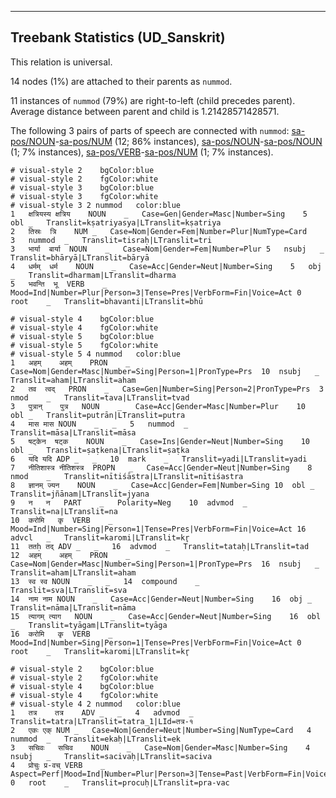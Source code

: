 

--------------------------------------------------------------------------------

## Treebank Statistics (UD_Sanskrit)

This relation is universal.

14 nodes (1%) are attached to their parents as `nummod`.

11 instances of `nummod` (79%) are right-to-left (child precedes parent).
Average distance between parent and child is 1.21428571428571.

The following 3 pairs of parts of speech are connected with `nummod`: [sa-pos/NOUN]()-[sa-pos/NUM]() (12; 86% instances), [sa-pos/NOUN]()-[sa-pos/NOUN]() (1; 7% instances), [sa-pos/VERB]()-[sa-pos/NUM]() (1; 7% instances).


~~~ conllu
# visual-style 2	bgColor:blue
# visual-style 2	fgColor:white
# visual-style 3	bgColor:blue
# visual-style 3	fgColor:white
# visual-style 3 2 nummod	color:blue
1	क्षत्रियस्य	क्षत्रिय	NOUN	_	Case=Gen|Gender=Masc|Number=Sing	5	obl	_	Translit=kṣatriyasya|LTranslit=kṣatriya
2	तिस्रः	त्रि	NUM	_	Case=Nom|Gender=Fem|Number=Plur|NumType=Card	3	nummod	_	Translit=tisraḥ|LTranslit=tri
3	भार्या	बार्या	NOUN	_	Case=Nom|Gender=Fem|Number=Plur	5	nsubj	_	Translit=bhāryā|LTranslit=bāryā
4	धर्मम्	धर्म	NOUN	_	Case=Acc|Gender=Neut|Number=Sing	5	obj	_	Translit=dharmam|LTranslit=dharma
5	भवन्ति	भू	VERB	_	Mood=Ind|Number=Plur|Person=3|Tense=Pres|VerbForm=Fin|Voice=Act	0	root	_	Translit=bhavanti|LTranslit=bhū

~~~


~~~ conllu
# visual-style 4	bgColor:blue
# visual-style 4	fgColor:white
# visual-style 5	bgColor:blue
# visual-style 5	fgColor:white
# visual-style 5 4 nummod	color:blue
1	अहम्	अहम्	PRON	_	Case=Nom|Gender=Masc|Number=Sing|Person=1|PronType=Prs	10	nsubj	_	Translit=aham|LTranslit=aham
2	तव	त्वद्	PRON	_	Case=Gen|Number=Sing|Person=2|PronType=Prs	3	nmod	_	Translit=tava|LTranslit=tvad
3	पुत्रान्	पुत्र	NOUN	_	Case=Acc|Gender=Masc|Number=Plur	10	obl	_	Translit=putrān|LTranslit=putra
4	मास	मास	NOUN	_	_	5	nummod	_	Translit=māsa|LTranslit=māsa
5	षट्केन	षट्क	NOUN	_	Case=Ins|Gender=Neut|Number=Sing	10	obl	_	Translit=ṣaṭkena|LTranslit=ṣaṭka
6	यदि	यदि	ADP	_	_	10	mark	_	Translit=yadi|LTranslit=yadi
7	नीतिशास्त्र	नीतिशस्त्र	PROPN	_	Case=Acc|Gender=Neut|Number=Sing	8	nmod	_	Translit=nītiśāstra|LTranslit=nītiśastra
8	ज्ञानम्	ज्यन	NOUN	_	Case=Acc|Gender=Fem|Number=Sing	10	obl	_	Translit=jñānam|LTranslit=jyana
9	न	न	PART	_	Polarity=Neg	10	advmod	_	Translit=na|LTranslit=na
10	करोमि	कृ	VERB	_	Mood=Ind|Number=Sing|Person=1|Tense=Pres|VerbForm=Fin|Voice=Act	16	advcl	_	Translit=karomi|LTranslit=kr̥
11	ततḥ	तद्	ADV	_	_	16	advmod	_	Translit=tataḥ|LTranslit=tad
12	अहम्	अहम्	PRON	_	Case=Nom|Gender=Masc|Number=Sing|Person=1|PronType=Prs	16	nsubj	_	Translit=aham|LTranslit=aham
13	स्व	स्व	NOUN	_	_	14	compound	_	Translit=sva|LTranslit=sva
14	नाम	नाम	NOUN	_	Case=Acc|Gender=Neut|Number=Sing	16	obj	_	Translit=nāma|LTranslit=nāma
15	त्यागम्	त्याग	NOUN	_	Case=Acc|Gender=Neut|Number=Sing	16	obl	_	Translit=tyāgam|LTranslit=tyāga
16	करोमि	कृ	VERB	_	Mood=Ind|Number=Sing|Person=1|Tense=Pres|VerbForm=Fin|Voice=Act	0	root	_	Translit=karomi|LTranslit=kr̥

~~~


~~~ conllu
# visual-style 2	bgColor:blue
# visual-style 2	fgColor:white
# visual-style 4	bgColor:blue
# visual-style 4	fgColor:white
# visual-style 4 2 nummod	color:blue
1	तत्र	तत्र	ADV	_	_	4	advmod	_	Translit=tatra|LTranslit=tatra_1|LId=तत्र-१
2	एकः	एक्	NUM	_	Case=Nom|Gender=Neut|Number=Sing|NumType=Card	4	nummod	_	Translit=ekaḥ|LTranslit=ek
3	सचिवः	सचिव	NOUN	_	Case=Nom|Gender=Masc|Number=Sing	4	nsubj	_	Translit=sacivaḥ|LTranslit=saciva
4	प्रोचुः	प्र-वच्	VERB	_	Aspect=Perf|Mood=Ind|Number=Plur|Person=3|Tense=Past|VerbForm=Fin|Voice=Act	0	root	_	Translit=procuḥ|LTranslit=pra-vac

~~~


